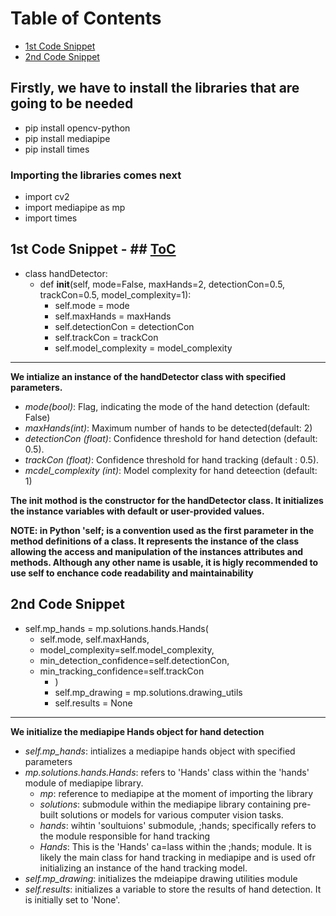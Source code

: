 # Table of Contents
- [1st Code Snippet](#1st-Code-Snippet)
- [2nd Code Snippet](#2nd-Code-Snippet)


## Firstly, we have to install the libraries that are going to be needed
- pip install opencv-python
- pip install mediapipe
- pip install times

### Importing the libraries comes next
- import cv2
- import mediapipe as mp
- import times

## 1st Code Snippet - ## [ToC](#Table-of-Contents)
* class handDetector:
  * def __init__(self, mode=False, maxHands=2, detectionCon=0.5, trackCon=0.5, model_complexity=1):  
    * self.mode = mode  
    * self.maxHands = maxHands  
    * self.detectionCon = detectionCon  
    * self.trackCon = trackCon  
    * self.model_complexity = model_complexity
---
        
**We intialize an instance of the handDetector class with specified parameters.**
- *mode(bool)*: Flag, indicating the mode of the hand detection (default: False)
- *maxHands(int)*: Maximum number of hands to be detected(default: 2)
- *detectionCon (float)*: Confidence threshold for hand detection (default: 0.5).
- *trackCon (float)*: Confidence threshold for hand tracking (default : 0.5).
- *mcdel_complexity (int)*: Model complexity for hand deteection (default: 1)

**The __init__ mothod is the constructor for the handDetector class. It initializes the instance variables with default or user-provided values.**

**NOTE: in Python 'self; is a convention used as the first parameter in the method definitions of a class. It represents the instance of the class allowing the access and manipulation of the instances attributes and methods. Although any other name is usable, it is higly recommended to use self to enchance code readability and maintainability**

## 2nd Code Snippet
* self.mp_hands = mp.solutions.hands.Hands(
  * self.mode, self.maxHands,
  * model_complexity=self.model_complexity,
  * min_detection_confidence=self.detectionCon,
  * min_tracking_confidence=self.trackCon
    * )
    * self.mp_drawing = mp.solutions.drawing_utils
    * self.results = None
      
---
  
**We initialize the mediapipe Hands object for hand detection**

  - *self.mp_hands*: intializes a mediapipe hands object with specified parameters
  - *mp.solutions.hands.Hands*: refers to 'Hands' class within the 'hands' module of mediapipe library.
     - *mp*: reference to mediapipe at the moment of importing the library
     - *solutions*: submodule within the mediapipe library containing pre-built solutions or models for various computer vision tasks.
     - *hands*: wihtin 'soultuions' submodule, ;hands; specifically refers to the module responsible for hand tracking
     - *Hands*: This is the 'Hands' ca=lass within the ;hands; module. It is likely the main class for hand tracking in mediapipe and is used ofr initializing an instance of the hand tracking model.
   - *self.mp_drawing*: initializes the mdeiapipe drawing utilities module
   - *self.results*: initializes a variable to store the results of hand detection. It is initially set to 'None'.
  

